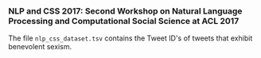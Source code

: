 ### NLP and CSS 2017: Second Workshop on Natural Language Processing and Computational Social Science at ACL 2017

The file `nlp_css_dataset.tsv` contains the Tweet ID's of tweets that exhibit benevolent sexism.
